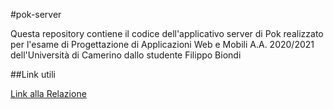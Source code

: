 #pok-server

Questa repository contiene il codice dell'applicativo server di Pok realizzato per l'esame di Progettazione di Applicazioni Web e Mobili A.A. 2020/2021 dell'Università di Camerino dallo studente Filippo Biondi

##Link utili

[Link alla Relazione](https://github.com/Shine-Dev/pok-overview/blob/main/pokoverview.pdf)
